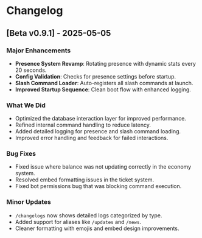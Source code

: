 # Changelog

## [Beta v0.9.1] - 2025-05-05

### Major Enhancements
- **Presence System Revamp**: Rotating presence with dynamic stats every 20 seconds.
- **Config Validation**: Checks for presence settings before startup.
- **Slash Command Loader**: Auto-registers all slash commands at launch.
- **Improved Startup Sequence**: Clean boot flow with enhanced logging.

### What We Did
- Optimized the database interaction layer for improved performance.
- Refined internal command handling to reduce latency.
- Added detailed logging for presence and slash command loading.
- Improved error handling and feedback for failed interactions.

### Bug Fixes
- Fixed issue where balance was not updating correctly in the economy system.
- Resolved embed formatting issues in the ticket system.
- Fixed bot permissions bug that was blocking command execution.

### Minor Updates
- `/changelogs` now shows detailed logs categorized by type.
- Added support for aliases like `/updates` and `/news`.
- Cleaner formatting with emojis and embed design improvements.
